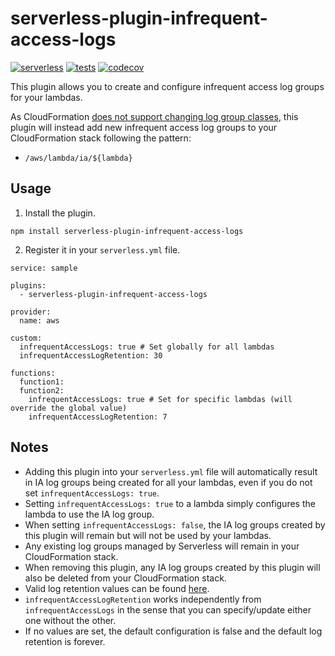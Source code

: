 # serverless-plugin-infrequent-access-logs
[![serverless](http://public.serverless.com/badges/v3.svg)](http://www.serverless.com)
[![tests](https://github.com/louyshong/serverless-plugin-infrequent-access-logs/actions/workflows/node.js.yml/badge.svg)](https://github.com/louyshong/serverless-plugin-infrequent-access-logs/actions/workflows/node.js.yml)
[![codecov](https://codecov.io/gh/louyshong/serverless-plugin-infrequent-access-logs/graph/badge.svg?token=89NHFISJAU)](https://codecov.io/gh/louyshong/serverless-plugin-infrequent-access-logs)

This plugin allows you to create and configure infrequent access log groups for your lambdas. 

As CloudFormation [does not support changing log group classes](https://docs.aws.amazon.com/AWSCloudFormation/latest/UserGuide/aws-resource-logs-loggroup.html), this plugin will instead add new infrequent access log groups to your CloudFormation stack following the pattern: 
- `/aws/lambda/ia/${lambda}`

## Usage
1. Install the plugin.
```
npm install serverless-plugin-infrequent-access-logs
```
2. Register it in your `serverless.yml` file.
```
service: sample

plugins:
  - serverless-plugin-infrequent-access-logs

provider:
  name: aws

custom:
  infrequentAccessLogs: true # Set globally for all lambdas
  infrequentAccessLogRetention: 30

functions:
  function1:
  function2:
    infrequentAccessLogs: true # Set for specific lambdas (will override the global value)
    infrequentAccessLogRetention: 7
```

## Notes
- Adding this plugin into your `serverless.yml` file will automatically result in IA log groups being created for all your lambdas, even if you do not set `infrequentAccessLogs: true`.
- Setting `infrequentAccessLogs: true` to a lambda simply configures the lambda to use the IA log group.
- When setting `infrequentAccessLogs: false`, the IA log groups created by this plugin will remain but will not be used by your lambdas.
- Any existing log groups managed by Serverless will remain in your CloudFormation stack.
- When removing this plugin, any IA log groups created by this plugin will also be deleted from your CloudFormation stack.
- Valid log retention values can be found [here](https://docs.aws.amazon.com/AWSCloudFormation/latest/UserGuide/aws-resource-logs-loggroup.html).
- `infrequentAccessLogRetention` works independently from `infrequentAccessLogs` in the sense that you can specify/update either one without the other.
- If no values are set, the default configuration is false and the default log retention is forever.

